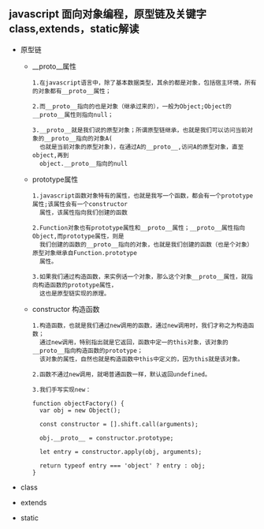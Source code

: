 ## javascript 面向对象编程，原型链及关键字class,extends，static解读

  * 原型链
    
    * __proto__属性
    
          1.在javascript语言中，除了基本数据类型，其余的都是对象，包括宿主环境，所有的对象都有__proto__属性；
          
          2.而__proto__指向的也是对象（继承过来的），一般为Object;Object的__proto__属性则指向null；
          
          3.__proto__就是我们说的原型对象；所谓原型链继承，也就是我们可以访问当前对象的__proto__指向的对象A(
            也就是当前对象的原型对象)，在通过A的__proto__,访问A的原型对象，直至object,再到
            object.__proto__指向的null
          
    * prototype属性
          
          1.javascript函数对象特有的属性，也就是我写一个函数，都会有一个prototype属性;该属性会有一个constructor
            属性，该属性指向我们创建的函数
            
          2.Function对象也有prototype属性和__proto__属性；__proto__属性指向Object,而prototype属性，则是
            我们创建的函数的__proto__指向的对象，也就是我们创建的函数（也是个对象）原型对象继承自Function.prototype
            属性。
          
          3.如果我们通过构造函数，来实例话一个对象，那么这个对象__proto__属性，就指向构造函数的prototype属性，
            这也是原型链实现的原理。
            
          
    * constructor 构造函数
    
          1.构造函数，也就是我们通过new调用的函数，通过new调用时，我们才称之为构造函数；
            通过new调用，特别指出就是它返回，函数中定一的this对象，该对象的__proto__指向构造函数的prototype；
            该对象的属性，自然也就是构造函数中this中定义的，因为this就是该对象。
          
          2.函数不通过new调用，就喝普通函数一样，默认返回undefined。
          
          3.我们手写实现new：
          

         ```
         function objectFactory() {
           var obj = new Object();

           const constructor = [].shift.call(arguments);

           obj.__proto__ = constructor.prototype;

           let entry = constructor.apply(obj, arguments);

           return typeof entry === 'object' ? entry : obj;
         }
         ```
          
         
  * class
  
  * extends
  
  * static
  
